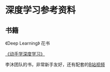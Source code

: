 # 深度学习参考资料

## 书籍

《Deep Learning》 花书

[《动手学深度学习》](https://zh-v2.d2l.ai)

李沐团队的书，非常新手友好，还有配套的[B站视频](https://space.bilibili.com/1567748478/channel/seriesdetail?sid=358497&ctype=0)
